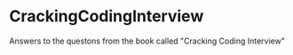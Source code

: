 CrackingCodingInterview
=======================

Answers to the questons from the book called "Cracking Coding Interview"
